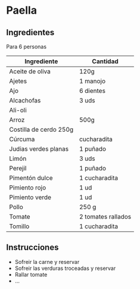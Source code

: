 # Paella

## Ingredientes

Para 6 personas

|Ingrediente|Cantidad|
|---|---|
|Aceite de oliva|120g|
|Ajetes|1 manojo|
|Ajo|6 dientes|
|Alcachofas|3 uds|
|Ali-oli||
|Arroz|500g|
|Costilla de cerdo	250g|
|Cúrcuma|cucharadita|
|Judias verdes planas|1 puñado|
|Limón|3 uds|
|Perejil|1 puñado|
|Pimentón dulce|1 cucharadita|
|Pimiento rojo|1 ud|
|Pimiento verde|1 ud|
|Pollo|250 g|
|Tomate|2 tomates rallados|
|Tomillo|1 cucharadita|

## Instrucciones

* Sofreir la carne y reservar
* Sofreir las verduras troceadas y reservar
* Rallar tomate
* ...
